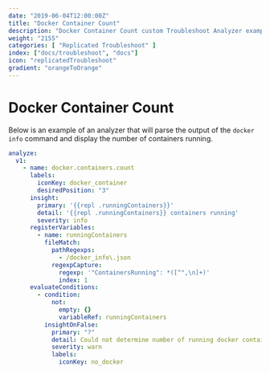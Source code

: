 ```yaml
---
date: "2019-06-04T12:00:00Z"
title: "Docker Container Count"
description: "Docker Container Count custom Troubleshoot Analyzer example"
weight: "2155"
categories: [ "Replicated Troubleshoot" ]
index: ["docs/troubleshoot", "docs"]
icon: "replicatedTroubleshoot"
gradient: "orangeToOrange"
---
```


# Docker Container Count

Below is an example of an analyzer that will parse the output of the `docker info` command and display the number of containers running.

```yaml
analyze:
  v1:
    - name: docker.containers.count
      labels:
        iconKey: docker_container
        desiredPosition: "3"
      insight:
        primary: '{{repl .runningContainers}}'
        detail: '{{repl .runningContainers}} containers running'
        severity: info
      registerVariables:
        - name: runningContainers
          fileMatch:
            pathRegexps:
              - /docker_info\.json
            regexpCapture:
              regexp: '"ContainersRunning": *([^",\n]+)'
              index: 1
      evaluateConditions:
        - condition:
            not:
              empty: {}
              variableRef: runningContainers
          insightOnFalse:
            primary: "?"
            detail: Could not determine number of running docker containers
            severity: warn
            labels:
              iconKey: no_docker
```
